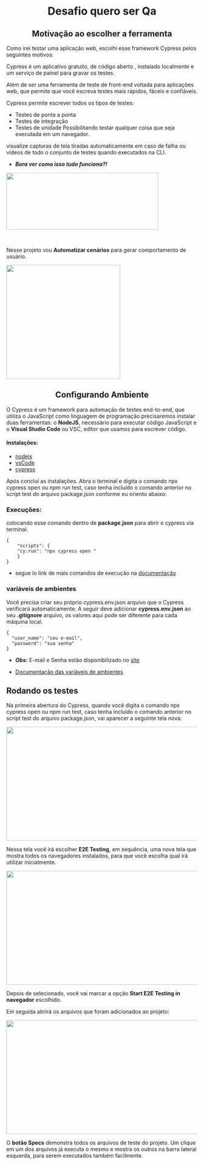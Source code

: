 
<h1 align="center"> Desafio quero ser Qa </h1>


<h2 align="center">Motivação ao escolher a ferramenta</h2>
Como irei testar uma aplicação web, escolhi esse framework Cypress pelos seguintes motivos:

Cypress é um aplicativo gratuito, de código aberto , instalado localmente e um serviço de painel para gravar os testes.

Além de ser uma ferramenta de teste de front-end voltada para aplicações web, que permite que você escreva testes mais rápidos, fáceis e confiáveis.

Cypress permite escrever todos os tipos de testes:
- Testes de ponta a ponta
- Testes de integração
- Testes de unidade
Possibilitando testar qualquer coisa que seja executada em um navegador.

visualize capturas de tela tiradas automaticamente em caso de falha ou vídeos de todo o conjunto de testes quando executados na CLI.

-  **_Bora ver como isso tudo funciona?!_**

<img src="https://media.giphy.com/media/HscDLzkO8EOTmgkhQP/giphy.gif"  style="width:400px;height:150px" >
<p>
<br>


Nesse projeto vou **Automatizar cenários** para gerar comportamento de usuário.

</p>

 
<img style="border-radius:width:300px;height:300px" src="https://user-images.githubusercontent.com/98066667/190527566-df7dfa14-b256-47b7-8a7b-0865b5904382.gif"  > 






 <h2 align="center"> Configurando Ambiente </h2>

O Cypress é um framework para automação de testes end-to-end, que utiliza o JavaScript como linguagem de programação.precisaremos instalar duas ferramentas: o **NodeJS**, necessário para executar código JavaScript e o **Visual Studio Code** ou VSC, editor que usamos para escrever código.
 #### Instalações:
 - [nodejs](https://nodejs.org/en/)
 - [vsCode](https://code.visualstudio.com/)
 - [cypress](https://www.cypress.io/)

 Após concluí as instalações. Abra o terminal e  digita o comando npx cypress open ou npm run test, caso tenha incluído o comando anterior no script test do arquivo package.json conforme eu oriento abaixo:


### Execuções:
colocando esse comando dentro de **package.json** para abrir o cypress via terminal.
```
{
    "scripts": {
    "cy:run": "npx cypress open "
    }
} 
```
- segue lo link de mais comandos de execução na [documentação](https://docs.cypress.io/guides/guides/command-line#How-to-run-commands) 

### variáveis de ambientes

Você precisa criar seu próprio cypress.env.json arquivo que o Cypress verificará automaticamente. A seguir deve adicionar **cypress.env.json** ao seu **.gitignore** arquivo, os valores aqui pode ser diferente para cada máquina local.

```
{
  "user_name": "seu e-mail",
  "password": "sua senha"
}
```

- **_Obs:_** E-mail e Senha estão disponibilizado no [site](https://www.saucedemo.com/) 

- [Documentação das variáveis de ambientes](https://docs.cypress.io/guides/references/configuration#Configuration-File)

## Rodando os testes

Na primeira abertura do Cypress, quando você digita o comando npx cypress open ou npm run test, caso tenha incluído o comando anterior no script test do arquivo package.json, vai aparecer a seguinte tela nova:

<img src="https://cdn1.gnarususercontent.com.br/1/40407/642de4e3-8e2c-4707-b480-d5692263c27e.png" style="width:900px;height:300px" >

Nessa tela você irá escolher **E2E Testing**, em sequência, uma nova tela que mostra todos os navegadores instalados, para que você escolha qual irá utilizar inicialmente.

<img src="https://cdn1.gnarususercontent.com.br/1/40407/ed906de9-810e-4e0c-8eda-5ee91b4a806f.png" style="width:900px;height:300px" >

Depois de selecionado, você vai marcar a opção **Start E2E Testing in navegador** escolhido.

Em seguida abrirá  os arquivos que foram adicionados ao projeto: 

<img src="https://user-images.githubusercontent.com/77105353/190827266-689beebc-297e-47f9-9d0d-8efdaf5cb221.png" style="width:900px;height:300px" >

O **botão Specs** demonstra todos os arquivos de teste do projeto. Um clique em um dos arquivos já executa o mesmo e mostra os outros na barra lateral esquerda, para serem executados também facilmente.
















 
















